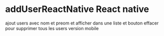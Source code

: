 # addUserReactNative React native 
ajout users avec nom et preom et afficher dans une liste et bouton effacer pour supprimer tous les users
version mobile
